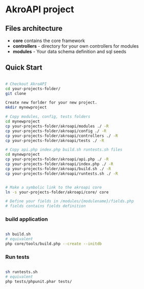 # AkroAPI project

## Files architecture

 - **core** contains the core framework
 - **controllers** - directory for your own controllers for modules
 - **modules** - Your data schema definition and sql seeds

## Quick Start

```bash

# Checkout AkroAPI
cd your-projects-folder/
git clone

Create new forlder for your new project.
mkdir mynewproject

# Copy modules, config, tests folders
cd mynewproject
cp your-projects-folder/akroapi/modules ./ -R
cp your-projects-folder/akroapi/config ./ -R
cp your-projects-folder/akroapi/controllers ./ -R
cp your-projects-folder/akroapi/tests ./ -R

# Copy api.php index.php build.sh runtests.sh files
cd mynewproject
cp your-projects-folder/akroapi/api.php ./ -R
cp your-projects-folder/akroapi/index.php ./ -R
cp your-projects-folder/akroapi/build.sh ./ -R
cp your-projects-folder/akroapi/runtests.sh ./ -R


# Make a symbolic link to the akroapi core
ln -s your-projects-folder/akroapi/core/ core

# Define your fields in /modules/{modulename}/fields.php
# fields contains fields definition
```

### build application

```bash

sh build.sh
# equivalent
php core/tools/build.php --create --initdb
```

### Run tests

```bash

sh runtests.sh
# equivalent
php tests/phpunit.phar tests/
```
